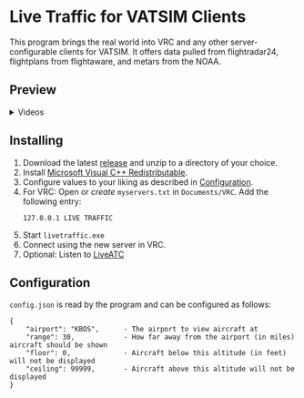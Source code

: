 # Live Traffic for VATSIM Clients
This program brings the real world into VRC and any other server-configurable clients for VATSIM. It offers data pulled from flightradar24, flightplans from flightaware, and metars from the NOAA.

## Preview
<details>
<summary>Videos</Summary>

Boston Clearance/Ground/Tower

[![](https://img.youtube.com/vi/hU109JQMo9Y/0.jpg)](https://www.youtube.com/watch?v=hU109JQMo9Y)]

Boston Center

[![](https://img.youtube.com/vi/khF5jed41oI/0.jpg)](https://www.youtube.com/watch?v=khF5jed41oI)]

</details>

## Installing
1. Download the latest [release](https://github.com/Sequal32/vrcliveatc/releases/latest) and unzip to a directory of your choice.
2. Install [Microsoft Visual C++ Redistributable](https://www.microsoft.com/en-us/download/details.aspx?id=52685).
3. Configure values to your liking as described in [Configuration](#configuration).
4. For VRC:
    Open or *create* `myservers.txt` in `Documents/VRC`. Add the following entry: 
    ```
    127.0.0.1 LIVE TRAFFIC
    ```
5. Start `livetraffic.exe`
6. Connect using the new server in VRC.
7. Optional: Listen to [LiveATC](https://www.liveatc.net/)

## Configuration
`config.json` is read by the program and can be configured as follows:
```
{
    "airport": "KBOS",      - The airport to view aircraft at
    "range": 30,            - How far away from the airport (in miles) aircraft should be shown
    "floor": 0,             - Aircraft below this altitude (in feet) will not be displayed
    "ceiling": 99999,       - Aircraft above this altitude will not be displayed
}
```